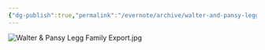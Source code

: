 ```yaml
---
{"dg-publish":true,"permalink":"/evernote/archive/walter-and-pansy-legg-family/","tags":["Pansy-McClung","Walter-Legg"]}
---
```


![Walter & Pansy Legg Family Export.jpg](/img/user/assets/Walter_&_Pansy_Legg_Family.resources/Walter%20&%20Pansy%20Legg%20Family%20Export.jpg)
